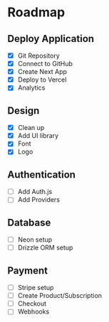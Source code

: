 # Roadmap

## Deploy Application

- [x] Git Repository
- [x] Connect to GitHub
- [x] Create Next App
- [x] Deploy to Vercel
- [x] Analytics

## Design

- [x] Clean up
- [x] Add UI library
- [x] Font
- [x] Logo

## Authentication

- [ ] Add Auth.js
- [ ] Add Providers

## Database

- [ ] Neon setup
- [ ] Drizzle ORM setup

## Payment

- [ ] Stripe setup
- [ ] Create Product/Subscription
- [ ] Checkout
- [ ] Webhooks
